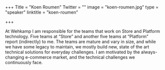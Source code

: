 +++
Title = "Koen Roumen"
Twitter = ""
image = "koen-roumen.jpg"
type = "speaker"
linktitle = "koen-roumen"

+++

At Wehkamp I am responsible for the teams that work on Store and Platform technology. Five teams at “Store” and another five teams at “Platform” report (indirectly) to me. The teams are mature and vary in size, and while we have some legacy to maintain, we mostly build new, state of the art technical solutions for everyday challenges. I am motivated by the always-changing e-commerce market, and the technical challenges we continuously face.